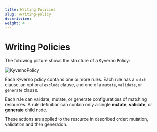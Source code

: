 ```yaml
---
title: Writing Policies
slug: /writing-policy
description: 
weight: 4
---
```

# Writing Policies

The following picture shows the structure of a Kyverno Policy:

![KyvernoPolicy](https://raw.githubusercontent.com/nirmata/kyverno/master/documentation/assets/images//Kyverno-Policy-Structure.png)

Each Kyverno policy contains one or more rules. Each rule has a `match` clause, an optional `exclude` clause, and one of a `mutate`, `validate`, or `generate` clause.

Each rule can validate, mutate, or generate configurations of matching resources. A rule definition can contain only a single **mutate**, **validate**, or **generate** child node. 

These actions are applied to the resource in described order: mutation, validation and then generation.